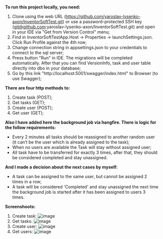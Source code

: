 **To run this project locally, you need:**

1. Clone using the web URL (https://github.com/yaroslav-lysenko-axon/InventorSoftTest.git) or use a password-protected SSH key (git@github.com:yaroslav-lysenko-axon/InventorSoftTest.git) and open in your IDE via "Get from Version Control" menu;
2. Find in InventorSoftTestApp.Host -> Properties -> launchSettings.json. Click Run Profile against the 4th row;
3. Change connection string in appsettings.json to your credentials to connect to the sql server;
4. Press button "Run" in IDE. The migrations will be completed automatically. After that you can find VersionInfo, task and user table directly into dbo in your database;
5. Go by this link "http://localhost:5001/swagger/index.html" to Browser (to use Swagger);

**There are four http methods to:**
1. Create task (POST);
2. Get tasks (GET);
3. Create user (POST);
4. Get user (GET);

**Also I have added here the background job via hangfire. There is logic for the follow requirements:**
 - Every 2 minutes all tasks should be reassigned to another random user (it can’t be the user which is already assigned to the task);
 - When no users are available the Task will stay without assigned user;
 - All task have to be transferred for exactly 3 times, after that, they should be considered completed and stay unassigned.

**And I made a decision about the next cases by myself:**
- A task can be assigned to the same user, but cannot be assigned 2 times in a row;
- A task will be considered 'Completed' and stay unassigned the next time the background job is started after it has been assigned to users 3 times.

**Screenshoots:**
1) Create task:
![image](https://github.com/yaroslav-lysenko-axon/InventorSoftTest/assets/88324041/76dd3633-b560-4a51-953b-243f8e55066b)
2) Get tasks:
![image](https://github.com/yaroslav-lysenko-axon/InventorSoftTest/assets/88324041/4a83ce7c-e6f8-4307-981f-23b222ff7612)
3) Create user:
![image](https://github.com/yaroslav-lysenko-axon/InventorSoftTest/assets/88324041/62b2f5cf-990b-4beb-b52d-74c4383e6070)
4) Get users:
![image](https://github.com/yaroslav-lysenko-axon/InventorSoftTest/assets/88324041/cea90efd-0df2-44b7-8d3f-02f061f6f4bf)

